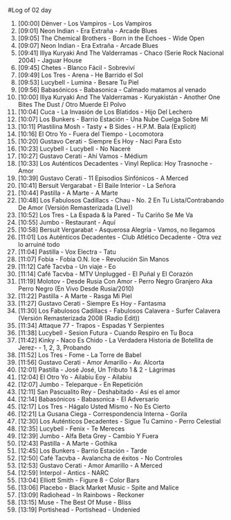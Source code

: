 #Log of 02 day

1. [00:00] Dënver - Los Vampiros - Los Vampiros
1. [09:01] Neon Indian - Era Extraña - Arcade Blues
1. [09:05] The Chemical Brothers - Born in the Echoes - Wide Open
1. [09:07] Neon Indian - Era Extraña - Arcade Blues
1. [09:41] Illya Kuryaki And The Valderramas - Chaco (Serie Rock Nacional 2004) - Jaguar House
1. [09:45] Chetes - Blanco Fácil - Sobreviví
1. [09:49] Los Tres - Arena - He Barrido el Sol
1. [09:53] Lucybell - Lumina - Besare Tu Piel
1. [09:56] Babasónicos - Babasonica - Calmado matamos al venado
1. [10:00] Illya Kuryaki And The Valderramas - Kuryakistán - Another One Bites The Dust / Otro Muerde El Polvo
1. [10:04] Cuca - La Invasión de Los Blatidos - Hijo Del Lechero
1. [10:07] Los Bunkers - Barrio Estación - Una Nube Cuelga Sobre Mí
1. [10:11] Plastilina Mosh - Tasty + B Sides - H.P.M. Bala (Explicit)
1. [10:16] El Otro Yo - Fuera del Tiempo - Locomotora
1. [10:20] Gustavo Cerati - Siempre Es Hoy - Naci Para Esto
1. [10:23] Lucybell - Lucybell - No Naceré
1. [10:27] Gustavo Cerati - Ahí Vamos - Médium
1. [10:33] Los Auténticos Decadentes - Vinyl Replica: Hoy Trasnoche - Amor
1. [10:39] Gustavo Cerati - 11 Episodios Sinfónicos - A Merced
1. [10:41] Bersuit Vergarabat - El Baile Interior - La Señora
1. [10:44] Pastilla - A Marte - A Marte
1. [10:48] Los Fabulosos Cadillacs - Chau - No. 2 En Tu Lista/Contrabando De Amor (Versión Remasterizada (Live))
1. [10:52] Los Tres - La Espada & la Pared - Tu Cariño Se Me Va
1. [10:55] Jumbo - Restaurant - Aquí
1. [10:58] Bersuit Vergarabat - Asquerosa Alegría - Vamos, no llegamos
1. [11:01] Los Auténticos Decadentes - Club Atlético Decadente - Otra vez lo arruiné todo
1. [11:04] Pastilla - Vox Electra - Tatu
1. [11:07] Fobia - Fobia O.N. Ice - Revolución Sin Manos
1. [11:12] Café Tacvba - Un viaje - Eo
1. [11:14] Café Tacvba - MTV Unplugged - El Puñal y El Corazón
1. [11:19] Molotov - Desde Rusia Con Amor - Perro Negro Granjero Aka Perro Negro (En Vivo Desde Rusia/2010)
1. [11:22] Pastilla - A Marte - Rasga Mi Piel
1. [11:27] Gustavo Cerati - Siempre Es Hoy - Fantasma
1. [11:30] Los Fabulosos Cadillacs - Fabulosos Calavera - Surfer Calavera (Versión Remasterizada 2008 (Radio Edit))
1. [11:34] Attaque 77 - Trapos - Espadas Y Serpientes
1. [11:38] Lucybell - Sesion Futura - Cuando Respiro en Tu Boca
1. [11:42] Kinky - Naco Es Chido - La Verdadera Historia de Botellita de Jerez- - 1, 2, 3, Probando
1. [11:52] Los Tres - Fome - La Torre de Babel
1. [11:56] Gustavo Cerati - Amor Amarillo - Av. Alcorta
1. [12:01] Pastilla - José José, Un Tributo 1 & 2 - Lágrimas
1. [12:04] El Otro Yo - Ailabiu Eoy - Ailabiu
1. [12:07] Jumbo - Teleparque - En Repetición
1. [12:11] San Pascualito Rey - Deshabitado - Así es el amor
1. [12:14] Babasónicos - Babasonica - El Adversario
1. [12:17] Los Tres - Hágalo Usted Mismo - No Es Cierto
1. [12:21] La Gusana Ciega - Correspondencia Interna - Gorila
1. [12:30] Los Auténticos Decadentes - Sigue Tu Camino - Perro Celestial
1. [12:35] Lucybell - Fenix - Te Mereces
1. [12:39] Jumbo - Alfa Beta Grey - Cambio Y Fuera
1. [12:43] Pastilla - A Marte - Gothika
1. [12:45] Los Bunkers - Barrio Estación - Tarde
1. [12:50] Café Tacvba - Avalancha de éxitos - No Controles
1. [12:53] Gustavo Cerati - Amor Amarillo - A Merced
1. [12:59] Interpol - Antics - NARC
1. [13:04] Elliott Smith - Figure 8 - Color Bars
1. [13:06] Placebo - Black Market Music - Spite and Malice
1. [13:09] Radiohead - In Rainbows - Reckoner
1. [13:15] Muse - The Best Of Muse - Bliss
1. [13:19] Portishead - Portishead - Undenied
